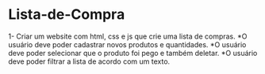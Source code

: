 # Lista-de-Compra
1- Criar um website com html, css e js que crie uma lista de compras.
*O usuário deve poder cadastrar novos produtos e quantidades.
*O usuário deve poder selecionar que o produto foi pego e também deletar.
*O usuário deve poder filtrar a lista de acordo com um texto.
